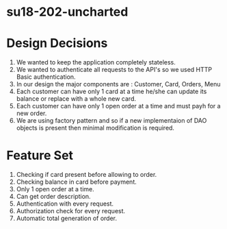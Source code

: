 # su18-202-uncharted

# Design Decisions
1. We wanted to keep the application completely stateless.
2. We wanted to authenticate all requests to the API's so we used HTTP Basic authentication.
3. In our design the major components are : Customer, Card, Orders, Menu
4. Each customer can have only 1 card at a time he/she can update its balance or replace with a whole new card.
5. Each customer can have only 1 open order at a time and must payh for a new order.
6. We are using factory pattern and so if a new implementaion of DAO objects is present then minimal modification is required.


# Feature Set
1. Checking if card present before allowing to order.
2. Checking balance in card before payment.
3. Only 1 open order at a time.
4. Can get order description.
5. Authentication with every request.
6. Authorization check for every request.
7. Automatic total generation of order.
